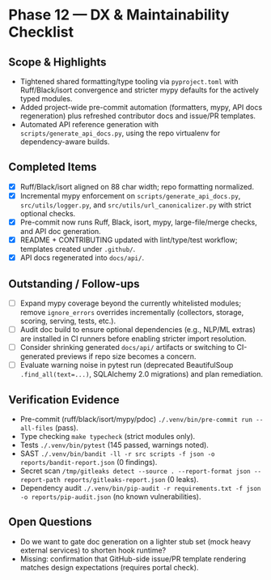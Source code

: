 # Phase 12 — DX & Maintainability Checklist

## Scope & Highlights
- Tightened shared formatting/type tooling via `pyproject.toml` with Ruff/Black/isort convergence and stricter mypy defaults for the actively typed modules.
- Added project-wide pre-commit automation (formatters, mypy, API docs regeneration) plus refreshed contributor docs and issue/PR templates.
- Automated API reference generation with `scripts/generate_api_docs.py`, using the repo virtualenv for dependency-aware builds.

## Completed Items
- [x] Ruff/Black/isort aligned on 88 char width; repo formatting normalized.
- [x] Incremental mypy enforcement on `scripts/generate_api_docs.py`, `src/utils/logger.py`, and `src/utils/url_canonicalizer.py` with strict optional checks.
- [x] Pre-commit now runs Ruff, Black, isort, mypy, large-file/merge checks, and API doc generation.
- [x] README + CONTRIBUTING updated with lint/type/test workflow; templates created under `.github/`.
- [x] API docs regenerated into `docs/api/`.

## Outstanding / Follow-ups
- [ ] Expand mypy coverage beyond the currently whitelisted modules; remove `ignore_errors` overrides incrementally (collectors, storage, scoring, serving, tests, etc.).
- [ ] Audit doc build to ensure optional dependencies (e.g., NLP/ML extras) are installed in CI runners before enabling stricter import resolution.
- [ ] Consider shrinking generated `docs/api/` artifacts or switching to CI-generated previews if repo size becomes a concern.
- [ ] Evaluate warning noise in pytest run (deprecated BeautifulSoup `.find_all(text=...)`, SQLAlchemy 2.0 migrations) and plan remediation.

## Verification Evidence
- Pre-commit (ruff/black/isort/mypy/pdoc) `./.venv/bin/pre-commit run --all-files` (pass).
- Type checking `make typecheck` (strict modules only).
- Tests `./.venv/bin/pytest` (145 passed, warnings noted).
- SAST `./.venv/bin/bandit -ll -r src scripts -f json -o reports/bandit-report.json` (0 findings).
- Secret scan `/tmp/gitleaks detect --source . --report-format json --report-path reports/gitleaks-report.json` (0 leaks).
- Dependency audit `./.venv/bin/pip-audit -r requirements.txt -f json -o reports/pip-audit.json` (no known vulnerabilities).

## Open Questions
- Do we want to gate doc generation on a lighter stub set (mock heavy external services) to shorten hook runtime?
- Missing: confirmation that GitHub-side issue/PR template rendering matches design expectations (requires portal check).
